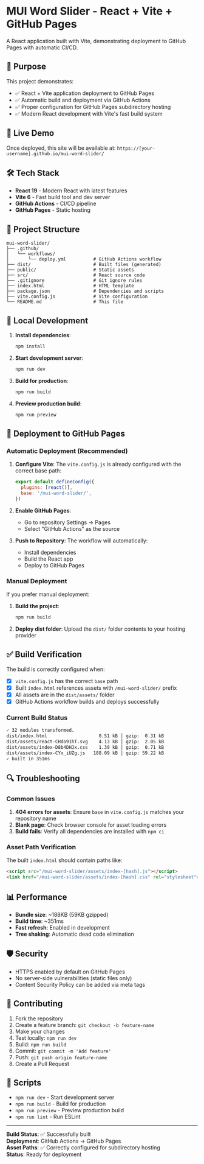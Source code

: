 # MUI Word Slider - React + Vite + GitHub Pages

A React application built with Vite, demonstrating deployment to GitHub Pages with automatic CI/CD.

## 🎯 Purpose

This project demonstrates:

- ✅ React + Vite application deployment to GitHub Pages
- ✅ Automatic build and deployment via GitHub Actions
- ✅ Proper configuration for GitHub Pages subdirectory hosting
- ✅ Modern React development with Vite's fast build system

## 🚀 Live Demo

Once deployed, this site will be available at:
`https://[your-username].github.io/mui-word-slider/`

## 🛠️ Tech Stack

- **React 19** - Modern React with latest features
- **Vite 6** - Fast build tool and dev server
- **GitHub Actions** - CI/CD pipeline
- **GitHub Pages** - Static hosting

## 📁 Project Structure

```
mui-word-slider/
├── .github/
│   └── workflows/
│       └── deploy.yml          # GitHub Actions workflow
├── dist/                       # Built files (generated)
├── public/                     # Static assets
├── src/                        # React source code
├── .gitignore                  # Git ignore rules
├── index.html                  # HTML template
├── package.json                # Dependencies and scripts
├── vite.config.js              # Vite configuration
└── README.md                   # This file
```

## 🔧 Local Development

1. **Install dependencies**:
   ```bash
   npm install
   ```

2. **Start development server**:
   ```bash
   npm run dev
   ```

3. **Build for production**:
   ```bash
   npm run build
   ```

4. **Preview production build**:
   ```bash
   npm run preview
   ```

## 🚀 Deployment to GitHub Pages

### Automatic Deployment (Recommended)

1. **Configure Vite**: The `vite.config.js` is already configured with the correct base path:
   ```javascript
   export default defineConfig({
     plugins: [react()],
     base: '/mui-word-slider/',
   })
   ```

2. **Enable GitHub Pages**:
   - Go to repository Settings → Pages
   - Select "GitHub Actions" as the source

3. **Push to Repository**: The workflow will automatically:
   - Install dependencies
   - Build the React app
   - Deploy to GitHub Pages

### Manual Deployment

If you prefer manual deployment:

1. **Build the project**:
   ```bash
   npm run build
   ```

2. **Deploy dist folder**: Upload the `dist/` folder contents to your hosting provider

## ✅ Build Verification

The build is correctly configured when:

- [x] `vite.config.js` has the correct `base` path
- [x] Built `index.html` references assets with `/mui-word-slider/` prefix
- [x] All assets are in the `dist/assets/` folder
- [x] GitHub Actions workflow builds and deploys successfully

### Current Build Status

```bash
✓ 32 modules transformed.
dist/index.html                   0.51 kB │ gzip:  0.31 kB
dist/assets/react-CHdo91hT.svg    4.13 kB │ gzip:  2.05 kB
dist/assets/index-D8b4DHJx.css    1.39 kB │ gzip:  0.71 kB
dist/assets/index-CYx_iUZg.js   188.09 kB │ gzip: 59.22 kB
✓ built in 351ms
```

## 🔍 Troubleshooting

### Common Issues

1. **404 errors for assets**: Ensure `base` in `vite.config.js` matches your repository name
2. **Blank page**: Check browser console for asset loading errors
3. **Build fails**: Verify all dependencies are installed with `npm ci`

### Asset Path Verification

The built `index.html` should contain paths like:
```html
<script src="/mui-word-slider/assets/index-[hash].js"></script>
<link href="/mui-word-slider/assets/index-[hash].css" rel="stylesheet">
```

## 📊 Performance

- **Bundle size**: ~188KB (59KB gzipped)
- **Build time**: ~351ms
- **Fast refresh**: Enabled in development
- **Tree shaking**: Automatic dead code elimination

## 🛡️ Security

- HTTPS enabled by default on GitHub Pages
- No server-side vulnerabilities (static files only)
- Content Security Policy can be added via meta tags

## 🤝 Contributing

1. Fork the repository
2. Create a feature branch: `git checkout -b feature-name`
3. Make your changes
4. Test locally: `npm run dev`
5. Build: `npm run build`
6. Commit: `git commit -m 'Add feature'`
7. Push: `git push origin feature-name`
8. Create a Pull Request

## 📄 Scripts

- `npm run dev` - Start development server
- `npm run build` - Build for production
- `npm run preview` - Preview production build
- `npm run lint` - Run ESLint

---

**Build Status**: ✅ Successfully built  
**Deployment**: GitHub Actions → GitHub Pages  
**Asset Paths**: ✅ Correctly configured for subdirectory hosting  
**Status**: Ready for deployment
